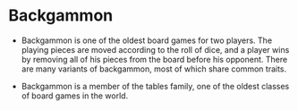 # Backgammon

  - Backgammon is one of the oldest board games for two players. The playing pieces are moved according to the roll
of dice, and a player wins by removing all of his pieces from the board before his opponent. There are many 
variants of backgammon, most of which share common traits.

  - Backgammon is a member of the tables family, one of the oldest classes of board games in the world.
